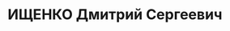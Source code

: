 ---
title: ИЩЕНКО Дмитрий Сергеевич
description: "1906 р., с. Мальці Миргородського р-ну Полтавської обл., українець,\
  \ із селян, освіта початкова. Проживав у м. Миргород Полтавської обл. Працівник\
  \ їдальні військової частини. \n  Заарештований 14 вересня 1937 р. Засуджений Верховним\
  \ Судом СРСР 19 грудня 1937 р. за ст. ст. 54-8, 54-9, 54-11 КК УРСР до розстрілу\
  \ з конфіскацією особистого майна. Вирок виконано 10 грудня 1937 р. \n  Реабілітований\
  \ Верховним Судом СРСР 24 грудня 1957 р."
---